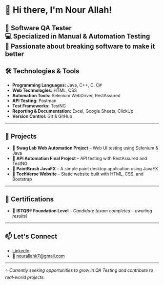 # 👋 Hi there, I'm Nour Allah!

🎯 **Software QA Tester**  
💻 Specialized in **Manual & Automation Testing**  
🧪 Passionate about breaking software to make it better  
---

## 🛠️ Technologies & Tools

- **Programming Languages:** Java, C++, C, C#   
- **Web Technologies:** HTML, CSS  
- **Automation Tools:** Selenium WebDriver, RestAssured  
- **API Testing:** Postman  
- **Test Frameworks:** TestNG  
- **Reporting & Documentation:** Excel, Google Sheets, ClickUp  
- **Version Control:** Git & GitHub
---

## 📂 Projects

- 🔹 **Swag Lab Web Automation Project** – Web UI testing using Selenium & Java  
- 🔹 **API Automation Final Project** – API testing with RestAssured and TestNG  
- 🔹 **PaintBrush JavaFX** – A simple paint desktop application using JavaFX  
- 🔹 **TechVerse Website** – Static website built with HTML, CSS, and Bootstrap  
---

## 📜 Certifications

- 📌 **ISTQB® Foundation Level** – *Candidate (exam completed – awaiting results)*
---

## 📫 Let's Connect

- [LinkedIn](https://www.linkedin.com/in/nour-allah-khaled)
- 📧 nourallahk7@gmail.com 
---

⭐ *Currently seeking opportunities to grow in QA Testing and contribute to real-world projects.*
